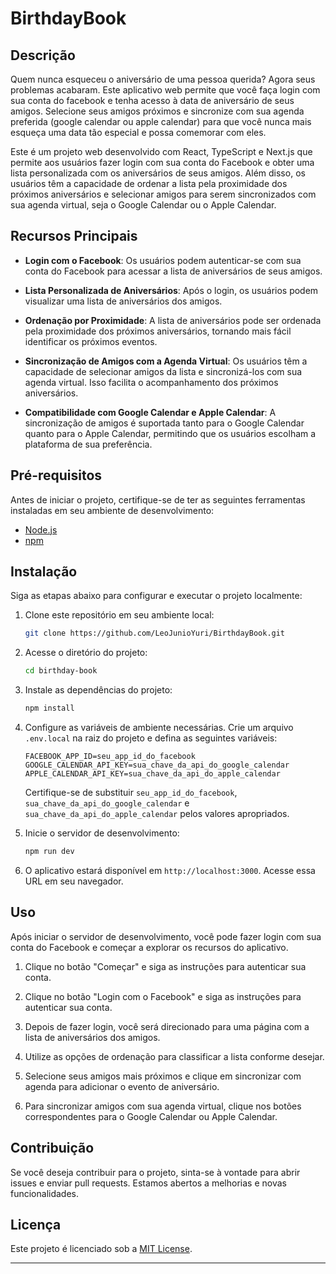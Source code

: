 # BirthdayBook

## Descrição
Quem nunca esqueceu o aniversário de uma pessoa querida? Agora seus problemas acabaram. Este aplicativo web permite que você faça login com sua conta do facebook e tenha acesso à data de aniversário de seus amigos. Selecione seus amigos próximos e sincronize com sua agenda preferida (google calendar ou apple calendar) para que você nunca mais esqueça uma data tão especial e possa comemorar com eles.

Este é um projeto web desenvolvido com React, TypeScript e Next.js que permite aos usuários fazer login com sua conta do Facebook e obter uma lista personalizada com os aniversários de seus amigos. Além disso, os usuários têm a capacidade de ordenar a lista pela proximidade dos próximos aniversários e selecionar amigos para serem sincronizados com sua agenda virtual, seja o Google Calendar ou o Apple Calendar.

## Recursos Principais

- **Login com o Facebook**: Os usuários podem autenticar-se com sua conta do Facebook para acessar a lista de aniversários de seus amigos.

- **Lista Personalizada de Aniversários**: Após o login, os usuários podem visualizar uma lista de aniversários dos amigos.

- **Ordenação por Proximidade**: A lista de aniversários pode ser ordenada pela proximidade dos próximos aniversários, tornando mais fácil identificar os próximos eventos.

- **Sincronização de Amigos com a Agenda Virtual**: Os usuários têm a capacidade de selecionar amigos da lista e sincronizá-los com sua agenda virtual. Isso facilita o acompanhamento dos próximos aniversários.

- **Compatibilidade com Google Calendar e Apple Calendar**: A sincronização de amigos é suportada tanto para o Google Calendar quanto para o Apple Calendar, permitindo que os usuários escolham a plataforma de sua preferência.

## Pré-requisitos

Antes de iniciar o projeto, certifique-se de ter as seguintes ferramentas instaladas em seu ambiente de desenvolvimento:

- [Node.js](https://nodejs.org/)
- [npm](https://www.npmjs.com/)

## Instalação

Siga as etapas abaixo para configurar e executar o projeto localmente:

1. Clone este repositório em seu ambiente local:

   ```bash
   git clone https://github.com/LeoJunioYuri/BirthdayBook.git
   ```

2. Acesse o diretório do projeto:

   ```bash
   cd birthday-book
   ```

3. Instale as dependências do projeto:

   ```bash
   npm install
   ```

4. Configure as variáveis de ambiente necessárias. Crie um arquivo `.env.local` na raiz do projeto e defina as seguintes variáveis:

   ```dotenv
   FACEBOOK_APP_ID=seu_app_id_do_facebook
   GOOGLE_CALENDAR_API_KEY=sua_chave_da_api_do_google_calendar
   APPLE_CALENDAR_API_KEY=sua_chave_da_api_do_apple_calendar
   ```

   Certifique-se de substituir `seu_app_id_do_facebook`, `sua_chave_da_api_do_google_calendar` e `sua_chave_da_api_do_apple_calendar` pelos valores apropriados.

5. Inicie o servidor de desenvolvimento:

   ```bash
   npm run dev
   ```

6. O aplicativo estará disponível em `http://localhost:3000`. Acesse essa URL em seu navegador.

## Uso

Após iniciar o servidor de desenvolvimento, você pode fazer login com sua conta do Facebook e começar a explorar os recursos do aplicativo.

1. Clique no botão "Começar" e siga as instruções para autenticar sua conta.

2. Clique no botão "Login com o Facebook" e siga as instruções para autenticar sua conta.

3. Depois de fazer login, você será direcionado para uma página com a lista de aniversários dos amigos.

4. Utilize as opções de ordenação para classificar a lista conforme desejar.

5. Selecione seus amigos mais próximos e clique em sincronizar com agenda para adicionar o evento de aniversário.

6. Para sincronizar amigos com sua agenda virtual, clique nos botões correspondentes para o Google Calendar ou Apple Calendar.

## Contribuição

Se você deseja contribuir para o projeto, sinta-se à vontade para abrir issues e enviar pull requests. Estamos abertos a melhorias e novas funcionalidades.

## Licença

Este projeto é licenciado sob a [MIT License](LICENSE).

---
